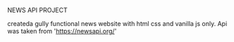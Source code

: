 NEWS API PROJECT

createda gully functional news website with html css and vanilla js only. 
Api was taken from 'https://newsapi.org/'
